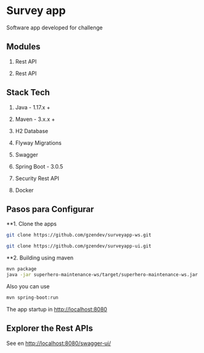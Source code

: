 # Survey app

Software app developed for challenge

## Modules 

1. Rest API <surveyapp-ws>

2. Rest API <surveyapp-ui>
  
## Stack Tech

1. Java - 1.17.x +

2. Maven - 3.x.x +
  
3. H2 Database
  
4. Flyway Migrations
  
5. Swagger
  
6. Spring Boot - 3.0.5
  
7. Security Rest API
  
8. Docker
  
## Pasos para Configurar
  
**1. Clone the apps

```bash
git clone https://github.com/gzendev/surveyapp-ws.git

git clone https://github.com/gzendev/surveyapp-ui.git
```
  
**2. Building using maven 

```bash
mvn package
java -jar superhero-maintenance-ws/target/superhero-maintenance-ws.jar

```
Also you can use

```bash
mvn spring-boot:run
```

The app startup in <http://localhost:8080>


## Explorer the Rest APIs

See en <http://localhost:8080/swagger-ui/>
